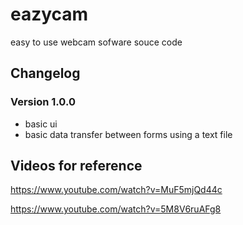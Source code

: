 # eazycam
easy to use webcam sofware souce code

## Changelog
### Version 1.0.0
* basic ui
* basic data transfer between forms using a text file

## Videos for reference

https://www.youtube.com/watch?v=MuF5mjQd44c

https://www.youtube.com/watch?v=5M8V6ruAFg8
